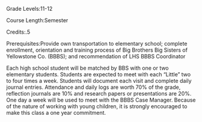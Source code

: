 Grade Levels:11-12

Course Length:Semester

Credits:.5

Prerequisites:Provide own transportation to elementary school; complete enrollment, orientation and training process of Big Brothers Big Sisters of Yellowstone Co. (BBBS); and recommendation of LHS BBBS Coordinator

Each high school student will be matched by BBS with one or two elementary students. Students are expected to meet with each “Little” two to four times a week. Students will document each visit and complete daily journal entries. Attendance and daily logs are worth 70% of the grade, reflection journals are 10% and research papers or presentations are 20%. One day a week will be used to meet with the BBBS Case Manager. Because of the nature of working with young children, it is strongly encouraged to make this class a one year commitment.